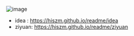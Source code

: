 
![image](https://user-images.githubusercontent.com/19571157/147895013-cdf4a0d7-8785-4735-b408-9ef58423b711.png)



- idea : https://hiszm.github.io/readme/idea
- ziyuan: https://hiszm.github.io/readme/ziyuan
